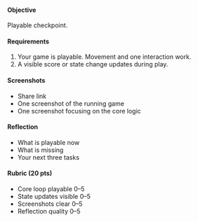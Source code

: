 #### Objective
Playable checkpoint.

#### Requirements
1. Your game is playable. Movement and one interaction work.
2. A visible score or state change updates during play.

#### Screenshots
- Share link
- One screenshot of the running game
- One screenshot focusing on the core logic

#### Reflection
- What is playable now
- What is missing
- Your next three tasks

#### Rubric (20 pts)
- Core loop playable 0–5
- State updates visible 0–5
- Screenshots clear 0–5
- Reflection quality 0–5
